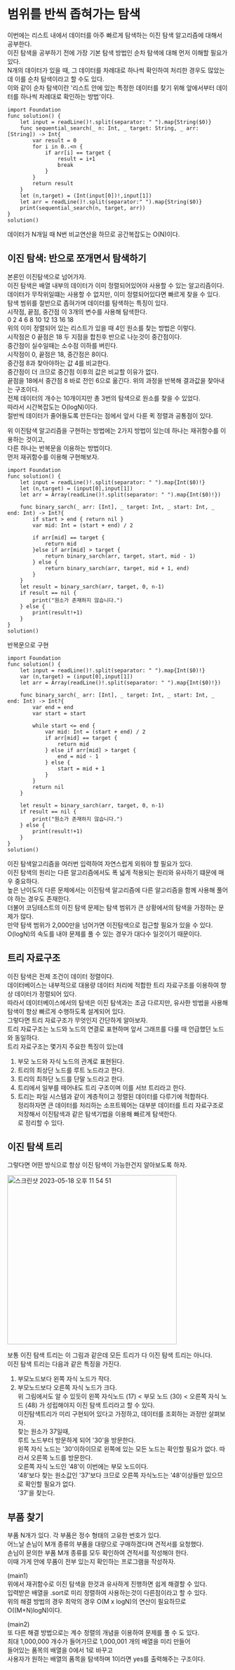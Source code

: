 # 범위를 반씩 좁혀가는 탐색
이번에는 리스트 내에서 데이터를 아주 빠르게 탐색하는 이진 탐색 알고리즘에 대해서 공부한다.   
이진 탐색을 공부하기 전에 가장 기본 탐색 방법인 순차 탐색에 대해 먼저 이해할 필요가 있다.   
N개의 데이터가 있을 때, 그 데이터를 차례대로 하나씩 확인하여 처리한 경우도 많았는데 이를 순차 탐색이라고 할 수도 있다.   
이와 같이 순차 탐색이란 '리스트 안에 있는 특정한 데이터를 찾기 위해 앞에서부터 데이터를 하나씩 차례대로 확인하는 방법'이다. 
```
import Foundation
func solution() {
    let input = readLine()!.split(separator: " ").map{String($0)}
    func sequential_search(_ n: Int, _ target: String, _ arr: [String]) -> Int{
        var result = 0
        for i in 0..<n {
            if arr[i] == target {
                result = i+1
                break
            }
        }
        return result
    }
    let (n,target) = (Int(input[0])!,input[1])
    let arr = readLine()!.split(separator:" ").map{String($0)}
    print(sequential_search(n, target, arr))
}
solution()
```
데이터가 N개일 때 N번 비교연산을 하므로 공간복잡도는 O(N)이다.   
   
## 이진 탐색: 반으로 쪼개면서 탐색하기
본론인 이진탐색으로 넘어가자.   
이진 탐색은 배열 내부의 데이터가 이미 정렬되어있어야 사용할 수 있는 알고리즘이다.   
데이터가 무작위일떄는 사용할 수 없지만, 이미 정렬되어있다면 빠르게 찾을 수 있다.   
탐색 범위를 절반으로 좁혀가며 데이터를 탐색하는 특징이 있다.   
시작점, 끝점, 중간점 이 3개의 변수를 사용해 탐색한다.   
0 2 4 6 8 10 12 13 16 18   
위의 이미 정렬되어 있는 리스트가 있을 때 4인 원소를 찾는 방법은 이렇다.   
시작점은 0 끝점은 18 두 지점을 합친후 반으로 나눈것이 중간점이다.   
중간점이 실수일때는 소수점 이하를 버린다.   
시작점이 0, 끝점은 18, 중간점은 8이다.   
중간점 8과 찾아야하는 값 4를 비교한다.   
중간점이 더 크므로 중간점 이후의 값은 비교할 이유가 없다.   
끝점을 18에서 중간점 8 바로 전인 6으로 옮긴다.
위의 과정을 반복해 결과값을 찾아내는 구조이다.   
전체 데이터의 개수는 10개이지만 총 3번의 탐색으로 원소를 찾을 수 있었다.   
따라서 시간복잡도는 O(logN)이다.   
절반씩 데이터가 줄어들도록 만든다는 점에서 앞서 다룬 퀵 정렬과 공통점이 있다.   
   
위 이진탐색 알고리즘을 구현하는 방법에는 2가지 방법이 있는데 하나는 재귀함수를 이용하는 것이고,   
다른 하나는 반복문을 이용하는 방법이다.   
먼저 재귀함수를 이용해 구현해보자.   
```
import Foundation
func solution() {
    let input = readLine()!.split(separator: " ").map{Int($0)!}
    let (n,target) = (input[0],input[1])
    let arr = Array(readLine()!.split(separator: " ").map{Int($0)!})
    
    func binary_sarch(_ arr: [Int], _ target: Int, _ start: Int, _ end: Int) -> Int?{
        if start > end { return nil }
        var mid: Int = (start + end) / 2
        
        if arr[mid] == target {
            return mid
        }else if arr[mid] > target {
            return binary_sarch(arr, target, start, mid - 1)
        } else {
            return binary_sarch(arr, target, mid + 1, end)
        }
    }
    let result = binary_sarch(arr, target, 0, n-1)
    if result == nil {
        print("원소가 존재하지 않습니다.")
    } else {
        print(result!+1)
    }
}
solution()
```
   
반복문으로 구현   
```
import Foundation
func solution() {
    let input = readLine()!.split(separator: " ").map{Int($0)!}
    var (n,target) = (input[0],input[1])
    let arr = Array(readLine()!.split(separator: " ").map{Int($0)!})
    
    func binary_sarch(_ arr: [Int], _ target: Int, _ start: Int, _ end: Int) -> Int?{
        var end = end
        var start = start
        
        while start <= end {
            var mid: Int = (start + end) / 2
            if arr[mid] == target {
                return mid
            } else if arr[mid] > target {
                end = mid - 1
            } else {
                start = mid + 1
            }
        }
        return nil
    }
    
    let result = binary_sarch(arr, target, 0, n-1)
    if result == nil {
        print("원소가 존재하지 않습니다.")
    } else {
        print(result!+1)
    }
}
solution()
```
이진 탐색알고리즘을 여러번 입력하여 자연스럽게 외워야 할 필요가 있다.   
이진 탐색의 원리는 다른 알고리즘에서도 폭 넓게 적용되는 원리와 유사하기 떄문에 매우 중요하다.   
높은 난이도의 다른 문제에서는 이진탐색 알고리즘에 다른 알고리즘을 함께 사용해 풀어야 하는 경우도 존재한다.   
더불어 코딩테스트의 이진 탐색 문제는 탐색 범위가 큰 상황에서의 탐색을 가정하는 문제가 많다.   
만약 탐색 범위가 2,000만을 넘어가면 이진탐색으로 접근할 필요가 있을 수 있다.   
O(logN)의 속도를 내야 문제를 풀 수 있는 경우가 대다수 일것이기 때문이다.   
   
## 트리 자료구조
이진 탐색은 전제 조건이 데이터 정렬이다.   
데이터베이스는 내부적으로 대용량 데이터 처리에 적합한 트리 자료구조를 이용하여 향상 데이터가 정렬되어 있다.   
따라서 데이터베이스에서의 탐색은 이진 탐색과는 조금 다르지만, 유사한 방법을 사용해 탐색이 항상 빠르게 수행하도록 설계되어 있다.   
그렇다면 트리 자료구조가 무엇인지 간단하게 알아보자.   
트리 자료구조는 노드와 노드의 연결로 표현하며 앞서 그래프를 다룰 때 언급했던 노드와 동일하다.   
트리 자료구조는 몇가지 주요한 특징이 있는데   
1. 부모 노드와 자식 노드의 관계로 표현된다.   
2. 트리의 최상단 노드를 루트 노드라고 한다.   
3. 트리의 최하단 노드를 단말 노드라고 한다.   
4. 트리에서 일부를 떼어내도 트리 구조이며 이를 서브 트리라고 한다.   
5. 트리는 파일 시스템과 같이 계층적이고 정렬된 데이터를 다루기에 적합하다.   
정리하자면 큰 데이터를 처리하는 소프트웨어는 대부분 데이터를 트리 자료구조로 저장해서 이진탐색과 같은 탐색기법을 이용해 빠르게 탐색한다.   
로 정리할 수 있다.   

## 이진 탐색 트리
그렇다면 어떤 방식으로 항상 이진 탐색이 가능한건지 알아보도록 하자.   
   
<img width="386" alt="스크린샷 2023-05-18 오후 11 54 51" src="https://github.com/ww5702/Coding_Test/assets/60501045/a14a1ca4-b8cb-4098-8528-7e6cb1367ad4">   
   
보통 이진 탐색 트리는 이 그림과 같은데 모든 트리가 다 이진 탐색 트리는 아니다.   
이진 탐색 트리는 다음과 같은 특징을 가진다.   
1. 부모노드보다 왼쪽 자식 노드가 작다.   
2. 부모노드보다 오른쪽 자식 노드가 크다.   
위 그림에서도 알 수 있듯이 왼쪽 자식노드 (17) < 부모 노드 (30) < 오른쪽 자식 노드 (48) 가 성립해야지 이진 탐색 트리라고 할 수 있다.   
이진탐색트리가 미리 구현되어 있다고 가정하고, 데이터를 조회하는 과정만 살펴보자.   
찾는 원소가 37일때,   
루트 노드부터 방문하게 되어 '30'을 방문한다.   
왼쪽 자식 노드는 '30'이하이므로 왼쪽에 있는 모든 노드는 확인할 필요가 없다. 따라서 오른쪽 노드를 방문한다.   
오른쪽 자식 노드인 '48'이 이번에는 부모 노드이다.   
'48'보다 찾는 원소값인 '37'보다 크므로 오른쪽 자식노드는 '48'이상들만 있으므로 확인할 필요가 없다.   
'37'을 찾는다.   
   
## 부품 찾기
부품 N개가 있다. 각 부품은 정수 형태의 고유한 번호가 있다.   
어느날 손님이 M개 종류의 부품을 대량으로 구매하겠다며 견적서를 요청했다.   
손님이 문의한 부품 M개 종류를 모두 확인하여 견적서를 작성해야 한다.   
이때 가게 안에 무품이 전부 있는지 확인하는 프로그램을 작성하자.   
   
(main1)   
위에서 재귀함수로 이진 탐색을 한것과 유사하게 진행하면 쉽게 해결할 수 있다.   
입력받은 배열을 .sort로 미리 정렬하여 사용하는것이 다른점이라고 할 수 있다.   
위의 해결 방법의 경우 최악의 경우 O(M x logN)의 연산이 필요하므로 O((M+N)logN)이다.   
   
(main2)   
또 다른 해결 방법으로는 계수 정렬의 개념을 이용하여 문제를 풀 수 도 있다.   
최대 1,000,000 개수가 들어가므로 1,000,001 개의 배열을 미리 만들어   
들어있는 품목의 배열을 0에서 1로 바꾸고   
사용자가 원하는 배열의 품목을 탐색하며 1이라면 yes를 출력해주는 구조이다.   
